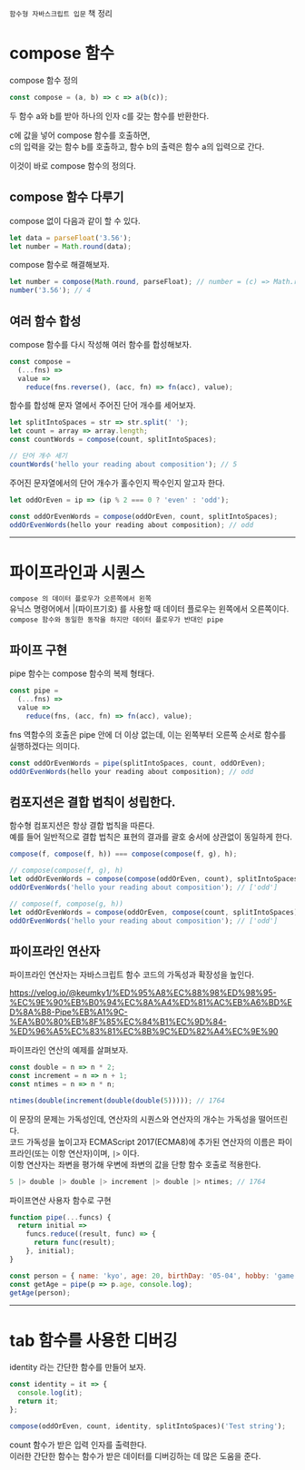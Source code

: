 `함수형 자바스크립트 입문` 책 정리

# compose 함수

compose 함수 정의

```javascript
const compose = (a, b) => c => a(b(c));
```

두 함수 a와 b를 받아 하나의 인자 c를 갖는 함수를 반환한다.

c에 값을 넣어 compose 함수를 호출하면,  
c의 입력을 갖는 함수 b를 호출하고,
함수 b의 출력은 함수 a의 입력으로 간다.

이것이 바로 compose 함수의 정의다.

## compose 함수 다루기

compose 없이 다음과 같이 할 수 있다.

```javascript
let data = parseFloat('3.56');
let number = Math.round(data);
```

compose 함수로 해결해보자.

```javascript
let number = compose(Math.round, parseFloat); // number = (c) => Math.round(parseFloat(c)) 의미와 동일
number('3.56'); // 4
```

## 여러 함수 합성

compose 함수를 다시 작성해 여러 함수를 합성해보자.

```javascript
const compose =
  (...fns) =>
  value =>
    reduce(fns.reverse(), (acc, fn) => fn(acc), value);
```

함수를 합성해 문자 열에서 주어진 단어 개수를 세어보자.

```javascript
let splitIntoSpaces = str => str.split(' ');
let count = array => array.length;
const countWords = compose(count, splitIntoSpaces);

// 단어 개수 세기
countWords('hello your reading about composition'); // 5
```

주어진 문자열에서의 단어 개수가 홀수인지 짝수인지 알고자 한다.

```javascript
let oddOrEven = ip => (ip % 2 === 0 ? 'even' : 'odd');

const oddOrEvenWords = compose(oddOrEven, count, splitIntoSpaces);
oddOrEvenWords(hello your reading about composition); // odd
```

---

# 파이프라인과 시퀀스

`compose 의 데이터 플로우가 오른쪽에서 왼쪽`  
유닉스 명령어에서 |(파이프기호) 를 사용할 때 데이터 플로우는 윈쪽에서 오른쪽이다.  
`compose 함수와 동일한 동작을 하지만 데이터 플로우가 반대인 pipe`

## 파이프 구현

pipe 함수는 compose 함수의 복제 형태다.

```javascript
const pipe =
  (...fns) =>
  value =>
    reduce(fns, (acc, fn) => fn(acc), value);
```

fns 역함수의 호출은 pipe 안에 더 이상 없는데, 이는 왼쪽부터 오른쪽 순서로 함수를 실행하겠다는 의미다.

```javascript
const oddOrEvenWords = pipe(splitIntoSpaces, count, oddOrEven);
oddOrEvenWords(hello your reading about composition); // odd
```

## 컴포지션은 결합 법칙이 성립한다.

함수형 컴포지션은 항상 결합 법칙을 따른다.  
예를 들어 일반적으로 결합 법칙은 표현의 결과를 괄호 숭서에 상관없이 동일하게 한다.

```javascript
compose(f, compose(f, h)) === compose(compose(f, g), h);
```

```javascript
// compose(compose(f, g), h)
let oddOrEvenWords = compose(compose(oddOrEven, count), splitIntoSpaces);
oddOrEvenWords('hello your reading about composition'); // ['odd']

// compose(f, compose(g, h))
let oddOrEvenWords = compose(oddOrEven, compose(count, splitIntoSpaces));
oddOrEvenWords('hello your reading about composition'); // ['odd']
```

## 파이프라인 연산자

파이프라인 연산자는 자바스크립트 함수 코드의 가독성과 확장성을 높인다.

https://velog.io/@keumky1/%ED%95%A8%EC%88%98%ED%98%95-%EC%9E%90%EB%B0%94%EC%8A%A4%ED%81%AC%EB%A6%BD%ED%8A%B8-Pipe%EB%A1%9C-%EA%B0%80%EB%8F%85%EC%84%B1%EC%9D%84-%ED%96%A5%EC%83%81%EC%8B%9C%ED%82%A4%EC%9E%90

파이프라인 연산의 예제를 살펴보자.

```javascript
const double = n => n * 2;
const increment = n => n + 1;
const ntimes = n => n * n;

ntimes(double(increment(double(double(5))))); // 1764
```

이 문장의 문제는 가독성인데, 연산자의 시퀀스와 연산자의 개수는 가독성을 떨어뜨린다.  
코드 가독성을 높이고자 ECMAScript 2017(ECMA8)에 추가된 연산자의 이름은 파이프라인(또는 이항 연산자)이며, `|>` 이다.  
이항 연산자는 좌변을 평가해 우변에 좌변의 값을 단항 함수 호출로 적용한다.

```javascript
5 |> double |> double |> increment |> double |> ntimes; // 1764
```

파이프연산 사용자 함수로 구현

```javascript
function pipe(...funcs) {
  return initial =>
    funcs.reduce((result, func) => {
      return func(result);
    }, initial);
}

const person = { name: 'kyo', age: 20, birthDay: '05-04', hobby: 'game' };
const getAge = pipe(p => p.age, console.log);
getAge(person);
```

---

# tab 함수를 사용한 디버깅

identity 라는 간단한 함수를 만들어 보자.

```javascript
const identity = it => {
  console.log(it);
  return it;
};

compose(oddOrEven, count, identity, splitIntoSpaces)('Test string');
```

count 함수가 받은 입력 인자를 출력한다.  
이러한 간단한 함수는 함수가 받은 데이터를 디버깅하는 데 많은 도움을 준다.

